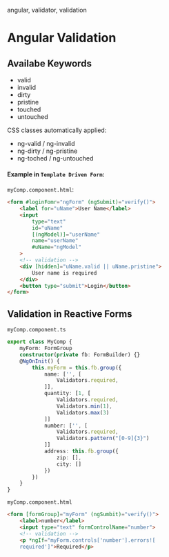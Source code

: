angular, validator, validation

# Angular Validation


## Availabe Keywords

- valid
- invalid
- dirty
- pristine
- touched
- untouched


CSS classes automatically applied:
- ng-valid / ng-invalid
- ng-dirty / ng-pristine
- ng-toched / ng-untouched



#### Example in `Template Driven Form`:

`myComp.component.html`:
```html
<form #loginFomr="ngForm" (ngSubmit)="verify()">
    <label for="uName">User Name</label>
    <input 
        type="text"
        id="uName"
        [(ngModel)]="userName"
        name="userName"
        #uName="ngModel"
    >
    <!-- validation -->
    <div [hidden]="uName.valid || uName.pristine">
        User name is required
    </div> 
    <button type="submit">Login</button>
</form>
```
## Validation in Reactive Forms

`myComp.component.ts`
```ts
export class MyComp {
    myForm: FormGroup
    constructor(private fb: FormBuilder) {}
    @NgOnInit() {
        this.myForm = this.fb.group({
            name: ['', [
                Validators.required,
            ]],
            quantity: [1, [
                Validators.required,
                Validators.min(1),
                Validators.max(3)
            ]]
            number: ['', [
                Validators.required,
                Validators.pattern("[0-9]{3}")
            ]]
            address: this.fb.group({
                zip: [],
                city: []
            })
        })
    }
}
```

`myComp.component.html`
```html
<form [formGroup]="myForm" (ngSumbit)="verify()">
    <label>number</label>
    <input type="text" formControlName="number">
    <!-- validation -->
    <p *ngIf="myForm.controls['number'].errors![        
    required']">Required</p>

